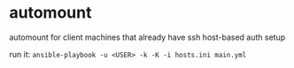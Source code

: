 # automount
automount for client machines that already have ssh host-based auth setup

run it:
`ansible-playbook -u <USER> -k -K -i hosts.ini main.yml`
